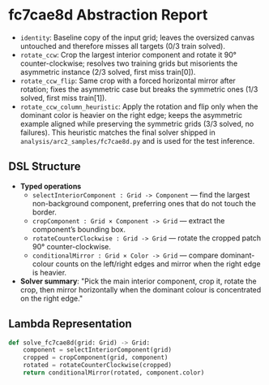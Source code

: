 # fc7cae8d Abstraction Report

- `identity`: Baseline copy of the input grid; leaves the oversized canvas untouched and therefore misses all targets (0/3 train solved).
- `rotate_ccw`: Crop the largest interior component and rotate it 90° counter-clockwise; resolves two training grids but misorients the asymmetric instance (2/3 solved, first miss train[0]).
- `rotate_ccw_flip`: Same crop with a forced horizontal mirror after rotation; fixes the asymmetric case but breaks the symmetric ones (1/3 solved, first miss train[1]).
- `rotate_ccw_column_heuristic`: Apply the rotation and flip only when the dominant color is heavier on the right edge; keeps the asymmetric example aligned while preserving the symmetric grids (3/3 solved, no failures). This heuristic matches the final solver shipped in `analysis/arc2_samples/fc7cae8d.py` and is used for the test inference.

## DSL Structure
- **Typed operations**
  - `selectInteriorComponent : Grid -> Component` — find the largest non-background component, preferring ones that do not touch the border.
  - `cropComponent : Grid × Component -> Grid` — extract the component’s bounding box.
  - `rotateCounterClockwise : Grid -> Grid` — rotate the cropped patch 90° counter-clockwise.
  - `conditionalMirror : Grid × Color -> Grid` — compare dominant-colour counts on the left/right edges and mirror when the right edge is heavier.
- **Solver summary**: "Pick the main interior component, crop it, rotate the crop, then mirror horizontally when the dominant colour is concentrated on the right edge."

## Lambda Representation

```python
def solve_fc7cae8d(grid: Grid) -> Grid:
    component = selectInteriorComponent(grid)
    cropped = cropComponent(grid, component)
    rotated = rotateCounterClockwise(cropped)
    return conditionalMirror(rotated, component.color)
```
